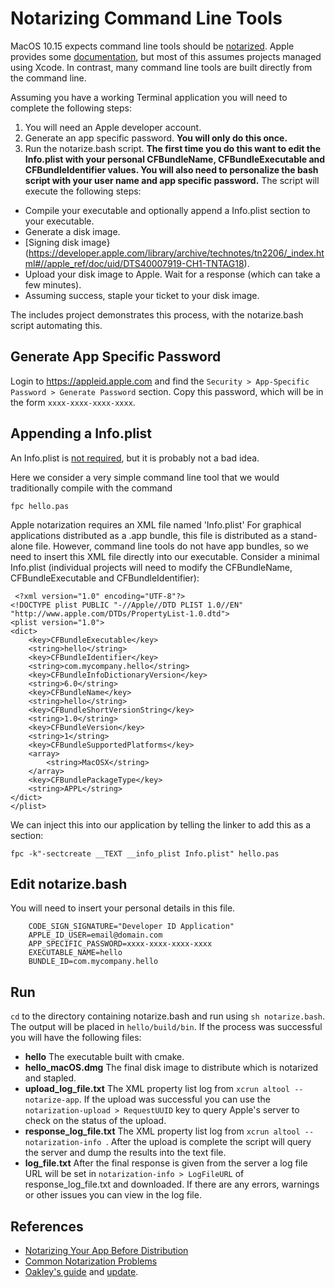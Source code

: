 # Notarizing Command Line Tools 

MacOS 10.15 expects command line tools should be [notarized](https://mjtsai.com/blog/2019/06/17/notarizing-command-line-tools-for-macos-10-15/). Apple provides some [documentation](https://developer.apple.com/documentation/security/notarizing_your_app_before_distribution), but most of this assumes projects managed using Xcode. In contrast, many command line tools are built directly from the command line. 

Assuming you have a working Terminal application you will need to complete the following steps:
 1. You will need an Apple developer account.
 2. Generate an app specific password. **You will only do this once.** 
 3. Run the notarize.bash script. **The first time you do this want to edit the Info.plist with your personal CFBundleName, CFBundleExecutable and CFBundleIdentifier values. You will also need to personalize the bash script with your user name and app specific password.** The script will execute the following steps:
  - Compile your executable and optionally append a Info.plist section to your executable. 
  - Generate a disk image.
  - [Signing disk image}(https://developer.apple.com/library/archive/technotes/tn2206/_index.html#//apple_ref/doc/uid/DTS40007919-CH1-TNTAG18).
  - Upload your disk image to Apple. Wait for a response (which can take a few minutes).
  - Assuming success, staple your ticket to your disk image.
 
 The includes project demonstrates this process, with the notarize.bash script automating this.

## Generate App Specific Password 

Login to https://appleid.apple.com and find the `Security > App-Specific Password > Generate Password` section. Copy this password, which will be in the form `xxxx-xxxx-xxxx-xxxx`.

## Appending a Info.plist

An Info.plist is [not required](https://eclecticlight.co/2019/06/21/notarization-made-a-bit-simpler/), but it is probably not a bad idea.

Here we consider a very simple command line tool that we would traditionally compile with the command

```
fpc hello.pas
```

Apple notarization requires an XML file named 'Info.plist' For graphical applications distributed as a .app bundle, this file is distributed as a stand-alone file. However, command line tools do not have app bundles, so we need to insert this XML file directly into our executable. Consider a minimal Info.plist (individual projects will need to modify the CFBundleName, CFBundleExecutable and CFBundleIdentifier):

```
 <?xml version="1.0" encoding="UTF-8"?>
<!DOCTYPE plist PUBLIC "-//Apple//DTD PLIST 1.0//EN" "http://www.apple.com/DTDs/PropertyList-1.0.dtd">
<plist version="1.0">
<dict>
	<key>CFBundleExecutable</key>
	<string>hello</string>
	<key>CFBundleIdentifier</key>
	<string>com.mycompany.hello</string>
	<key>CFBundleInfoDictionaryVersion</key>
	<string>6.0</string>
	<key>CFBundleName</key>
	<string>hello</string>
	<key>CFBundleShortVersionString</key>
	<string>1.0</string>
	<key>CFBundleVersion</key>
	<string>1</string>
	<key>CFBundleSupportedPlatforms</key>
	<array>
		<string>MacOSX</string>
	</array>
	<key>CFBundlePackageType</key>
	<string>APPL</string>
</dict>
</plist>
```

We can inject this into our application by telling the linker to add this as a section:

```
fpc -k"-sectcreate __TEXT __info_plist Info.plist" hello.pas
```  

## Edit notarize.bash

You will need to insert your personal details in this file.
``` 
    CODE_SIGN_SIGNATURE="Developer ID Application"
    APPLE_ID_USER=email@domain.com
    APP_SPECIFIC_PASSWORD=xxxx-xxxx-xxxx-xxxx
    EXECUTABLE_NAME=hello
    BUNDLE_ID=com.mycompany.hello
``` 

## Run

`cd` to the directory containing notarize.bash and run using `sh notarize.bash`.  The output will be placed in `hello/build/bin`. If the process was successful you will have the following files:

- **hello** The executable built with cmake.
- **hello_macOS.dmg** The final disk image to distribute which is notarized and stapled.
- **upload_log_file.txt** The XML property list log from `xcrun altool --notarize-app`. If the upload was successful you can use the `notarization-upload > RequestUUID` key to query Apple's server to check on the status of the upload.
- **response_log_file.txt** The XML property list log from `xcrun altool --notarization-info `. After the upload is complete the script will query the server and dump the results into the text file.
- **log_file.txt** After the final response is given from the server a log file URL will be set in `notarization-info > LogFileURL` of response_log_file.txt and downloaded. If there are any errors, warnings or other issues you can view in the log file.

## References

- [Notarizing Your App Before Distribution](https://developer.apple.com/documentation/security/notarizing_your_app_before_distribution?language=objc)
 - [Common Notarization Problems](https://developer.apple.com/documentation/security/notarizing_your_app_before_distribution/resolving_common_notarization_issues?language=objc)
 - [Oakley's guide](https://eclecticlight.co/2019/06/13/building-and-delivering-command-tools-for-catalina/) and [update](https://eclecticlight.co/2019/06/21/notarization-made-a-bit-simpler/). 


